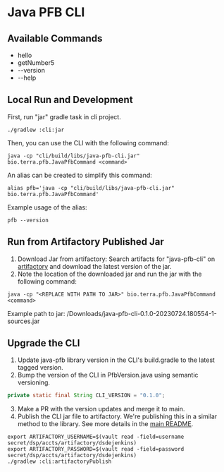 Java PFB CLI
===

## Available Commands
- hello
- getNumber5
- --version
- --help

## Local Run and Development
First, run "jar" gradle task in cli project.
```shell
./gradlew :cli:jar
```

Then, you can use the CLI with the following command:
```shell
java -cp "cli/build/libs/java-pfb-cli.jar" bio.terra.pfb.JavaPfbCommand <command>
```
An alias can be created to simplify this command:
```shell
alias pfb='java -cp "cli/build/libs/java-pfb-cli.jar" bio.terra.pfb.JavaPfbCommand'
```
Example usage of the alias:
```shell
pfb --version
```

## Run from Artifactory Published Jar
1) Download Jar from artifactory: Search artifacts for "java-pfb-cli" on [artifactory](https://broadinstitute.jfrog.io/) and download the latest version of the jar.
2) Note the location of the downloaded jar and run the jar with the following command:
```shell
java -cp "<REPLACE WITH PATH TO JAR>" bio.terra.pfb.JavaPfbCommand <command>
```
Example path to jar: /Downloads/java-pfb-cli-0.1.0-20230724.180554-1-sources.jar

## Upgrade the CLI

1. Update java-pfb library version in the CLI's build.gradle to the latest tagged version.
2. Bump the version of the CLI in PfbVersion.java using semantic versioning.
```java
private static final String CLI_VERSION = "0.1.0";
```
3. Make a PR with the version updates and merge it to main.
4. Publish the CLI jar file to artifactory. We're publishing this in a similar method to the library. See more details in the [main README](../README.md#publishing-the-library-and-cli).
```shell
export ARTIFACTORY_USERNAME=$(vault read -field=username secret/dsp/accts/artifactory/dsdejenkins)
export ARTIFACTORY_PASSWORD=$(vault read -field=password secret/dsp/accts/artifactory/dsdejenkins)
./gradlew :cli:artifactoryPublish
```


